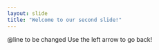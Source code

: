 ```yaml
---
layout: slide
title: "Welcome to our second slide!"
---
```

@line to be changed
Use the left arrow to go back!

